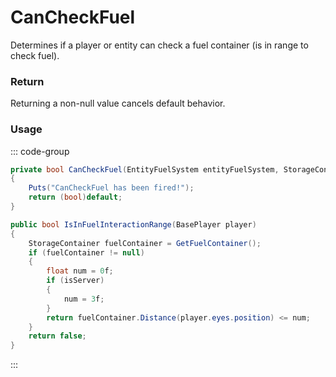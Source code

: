 # CanCheckFuel
<Badge type="info" text="Fuel"/><Badge type="danger" text="Carbon Compatible"/><Badge type="warning" text="Oxide Compatible"/>
Determines if a player or entity can check a fuel container (is in range to check fuel).

### Return
Returning a non-null value cancels default behavior.

### Usage
::: code-group
```csharp [Example]
private bool CanCheckFuel(EntityFuelSystem entityFuelSystem, StorageContainer local0, BasePlayer player)
{
	Puts("CanCheckFuel has been fired!");
	return (bool)default;
}
```
```csharp [Source — Assembly-CSharp @ EntityFuelSystem]
public bool IsInFuelInteractionRange(BasePlayer player)
{
	StorageContainer fuelContainer = GetFuelContainer();
	if (fuelContainer != null)
	{
		float num = 0f;
		if (isServer)
		{
			num = 3f;
		}
		return fuelContainer.Distance(player.eyes.position) <= num;
	}
	return false;
}

```
:::
